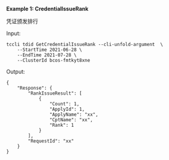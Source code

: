 **Example 1: CredentialIssueRank**

凭证颁发排行

Input: 

```
tccli tdid GetCredentialIssueRank --cli-unfold-argument  \
    --StartTime 2021-06-28 \
    --EndTime 2021-07-28 \
    --ClusterId bcos-fmtkyt8xne
```

Output: 
```
{
    "Response": {
        "RankIssueResult": [
            {
                "Count": 1,
                "ApplyId": 1,
                "ApplyName": "xx",
                "CptName": "xx",
                "Rank": 1
            }
        ],
        "RequestId": "xx"
    }
}
```

